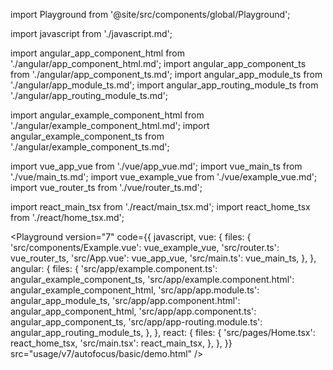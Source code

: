 import Playground from '@site/src/components/global/Playground';

import javascript from './javascript.md';

import angular_app_component_html from './angular/app_component_html.md';
import angular_app_component_ts from './angular/app_component_ts.md';
import angular_app_module_ts from './angular/app_module_ts.md';
import angular_app_routing_module_ts from './angular/app_routing_module_ts.md';

import angular_example_component_html from './angular/example_component_html.md';
import angular_example_component_ts from './angular/example_component_ts.md';

import vue_app_vue from './vue/app_vue.md';
import vue_main_ts from './vue/main_ts.md';
import vue_example_vue from './vue/example_vue.md';
import vue_router_ts from './vue/router_ts.md';

import react_main_tsx from './react/main_tsx.md';
import react_home_tsx from './react/home_tsx.md';

<Playground
  version="7"
  code={{
    javascript,
    vue: {
      files: {
        'src/components/Example.vue': vue_example_vue,
        'src/router.ts': vue_router_ts,
        'src/App.vue': vue_app_vue,
        'src/main.ts': vue_main_ts,
      },
    },
    angular: {
      files: {
        'src/app/example.component.ts': angular_example_component_ts,
        'src/app/example.component.html': angular_example_component_html,
        'src/app/app.module.ts': angular_app_module_ts,
        'src/app/app.component.html': angular_app_component_html,
        'src/app/app.component.ts': angular_app_component_ts,
        'src/app/app-routing.module.ts': angular_app_routing_module_ts,
      },
    },
    react: {
      files: {
        'src/pages/Home.tsx': react_home_tsx,
        'src/main.tsx': react_main_tsx,
      },
    },
  }}
  src="usage/v7/autofocus/basic/demo.html"
/>
